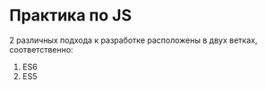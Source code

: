 # Практика по JS

2 различных подхода к разработке расположены в двух ветках, соответственно:
1. ES6
2. ES5
